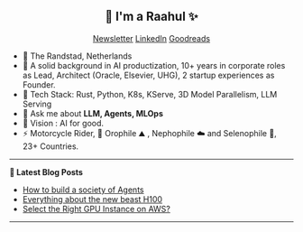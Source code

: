 <h2 align="center">👋 I'm a Raahul ✨</h2>
<p align="center">
  <a href="https://https://musingson.ai">Newsletter</a> 
  <a href="https://www.linkedin.com/in/raahuldutta/">LinkedIn</a>
  <a href="https://www.goodreads.com/user/show/58410168-raahul-dutta">Goodreads</a>
</p>

- 📍 The Randstad, Netherlands
-  🔭 A solid background in AI productization, 10+ years in corporate roles as Lead, Architect (Oracle, Elsevier, UHG), 2 startup experiences as Founder.
-  📜 Tech Stack: Rust, Python, K8s, KServe, 3D Model Parallelism, LLM Serving
- 💬 Ask me about **LLM, Agents, MLOps**
- 🌌 Vision : AI for good.
- ⚡ Motorcycle Rider, 🌻 Orophile ⛰️ , Nephophile ☁️ and Selenophile 🌙, 23+ Countries.

-------

**📝 Latest Blog Posts**

<!-- BLOG-POST-LIST:START -->
- [How to build a society of Agents](https://musingsonai.substack.com/p/edition-33)
- [Everything about the new beast H100](https://musingsonai.substack.com/p/edition-13-everything-about-the-new)
- [Select the Right GPU Instance on AWS?](https://musingsonai.substack.com/p/edition-12-select-the-right-gpu-instance)
<!-- BLOG-POST-LIST:END -->

-------
